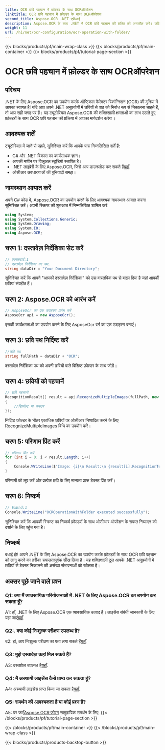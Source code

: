 ```yaml
---
title: OCR छवि पहचान में फ़ोल्डर के साथ OCRऑपरेशन
linktitle: OCR छवि पहचान में फ़ोल्डर के साथ OCRऑपरेशन
second_title: Aspose.OCR .NET एपीआई
description: Aspose.OCR के साथ .NET में OCR छवि पहचान की शक्ति को अनलॉक करें। छवियों से आसानी से टेक्स्ट निकालें।
weight: 11
url: /hi/net/ocr-configuration/ocr-operation-with-folder/
---
```


{{< blocks/products/pf/main-wrap-class >}}
{{< blocks/products/pf/main-container >}}
{{< blocks/products/pf/tutorial-page-section >}}

# OCR छवि पहचान में फ़ोल्डर के साथ OCRऑपरेशन

## परिचय

.NET के लिए Aspose.OCR का उपयोग करके ऑप्टिकल कैरेक्टर रिकॉग्निशन (OCR) की दुनिया में आपका स्वागत है! यदि आप अपने .NET अनुप्रयोगों में छवियों से पाठ को निर्बाध रूप से निकालना चाहते हैं, तो आप सही जगह पर हैं। यह ट्यूटोरियल Aspose.OCR की शक्तिशाली क्षमताओं का लाभ उठाते हुए, फ़ोल्डरों के साथ OCR छवि पहचान की प्रक्रिया में आपका मार्गदर्शन करेगा।

## आवश्यक शर्तें

ट्यूटोरियल में जाने से पहले, सुनिश्चित करें कि आपके पास निम्नलिखित शर्तें हैं:

- C# और .NET विकास का कार्यसाधक ज्ञान।
- आपकी मशीन पर विज़ुअल स्टूडियो स्थापित है।
-  .NET लाइब्रेरी के लिए Aspose.OCR, जिसे आप डाउनलोड कर सकते हैं[यहाँ](https://releases.aspose.com/ocr/net/).
- ओसीआर अवधारणाओं की बुनियादी समझ।

## नामस्थान आयात करें

अपने C# कोड में, Aspose.OCR का उपयोग करने के लिए आवश्यक नामस्थान आयात करना सुनिश्चित करें। अपनी स्क्रिप्ट की शुरुआत में निम्नलिखित शामिल करें:

```csharp
using System;
using System.Collections.Generic;
using System.Drawing;
using System.IO;
using Aspose.OCR;
```

## चरण 1: दस्तावेज़ निर्देशिका सेट करें

```csharp
// एक्सस्टार्ट:1
// दस्तावेज़ निर्देशिका का पथ.
string dataDir = "Your Document Directory";
```

सुनिश्चित करें कि आपने "आपकी दस्तावेज़ निर्देशिका" को उस वास्तविक पथ से बदल दिया है जहां आपकी छवियां संग्रहीत हैं।

## चरण 2: Aspose.OCR को आरंभ करें

```csharp
// AsposeOcr का एक उदाहरण प्रारंभ करें
AsposeOcr api = new AsposeOcr();
```

इसकी कार्यक्षमताओं का उपयोग करने के लिए AsposeOcr वर्ग का एक उदाहरण बनाएं।

## चरण 3: छवि पथ निर्दिष्ट करें

```csharp
//छवि पथ
string fullPath = dataDir + "OCR";
```

दस्तावेज़ निर्देशिका पथ को अपनी छवियों वाले विशिष्ट फ़ोल्डर के साथ जोड़ें।

## चरण 4: छवियों को पहचानें

```csharp
// छवि पहचानो
RecognitionResult[] result = api.RecognizeMultipleImages(fullPath, new RecognitionSettings
{
    //डिफ़ॉल्ट या कस्टम
});
```

निर्दिष्ट फ़ोल्डर के भीतर एकाधिक छवियों पर ओसीआर निष्पादित करने के लिए RecognizeMultipleImages विधि का उपयोग करें।

## चरण 5: परिणाम प्रिंट करें

```csharp
// परिणाम प्रिंट करें
for (int i = 0; i < result.Length; i++)
{
    Console.WriteLine($"Image: {i}\n Result:\n {result[i].RecognitionText}");
}
```

परिणामों को लूप करें और प्रत्येक छवि के लिए मान्यता प्राप्त टेक्स्ट प्रिंट करें।

## चरण 6: निष्कर्ष

```csharp
// ExEnd:1
Console.WriteLine("OCROperationWithFolder executed successfully");
```

सुनिश्चित करें कि आपकी स्क्रिप्ट का निष्कर्ष फ़ोल्डरों के साथ ओसीआर ऑपरेशन के सफल निष्पादन को दर्शाने के लिए पहुंच गया है।

## निष्कर्ष

बधाई हो! आपने .NET के लिए Aspose.OCR का उपयोग करके फ़ोल्डरों के साथ OCR छवि पहचान को लागू करने का तरीका सफलतापूर्वक सीख लिया है। यह शक्तिशाली टूल आपके .NET अनुप्रयोगों में छवियों से टेक्स्ट निकालने की असंख्य संभावनाओं को खोलता है।

## अक्सर पूछे जाने वाले प्रश्न

### Q1: क्या मैं व्यावसायिक परियोजनाओं में .NET के लिए Aspose.OCR का उपयोग कर सकता हूँ?

 A1: हाँ, .NET के लिए Aspose.OCR एक व्यावसायिक उत्पाद है। लाइसेंस संबंधी जानकारी के लिए यहां जाएं[यहाँ](https://purchase.aspose.com/buy).

### Q2:. क्या कोई निःशुल्क परीक्षण उपलब्ध है?

 उ2: हां, आप निःशुल्क परीक्षण का पता लगा सकते हैं[यहाँ](https://releases.aspose.com/).

### Q3: मुझे दस्तावेज़ कहां मिल सकते हैं?

 A3: दस्तावेज़ उपलब्ध है[यहाँ](https://reference.aspose.com/ocr/net/).

### Q4: मैं अस्थायी लाइसेंस कैसे प्राप्त कर सकता हूं?

 A4: अस्थायी लाइसेंस प्राप्त किया जा सकता है[यहाँ](https://purchase.aspose.com/temporary-license/).

### Q5: समर्थन की आवश्यकता है या कोई प्रश्न हैं?

 A5: पर जाएँ[Aspose.OCR फोरम](https://forum.aspose.com/c/ocr/16) सामुदायिक समर्थन के लिए.
{{< /blocks/products/pf/tutorial-page-section >}}

{{< /blocks/products/pf/main-container >}}
{{< /blocks/products/pf/main-wrap-class >}}

{{< blocks/products/products-backtop-button >}}
